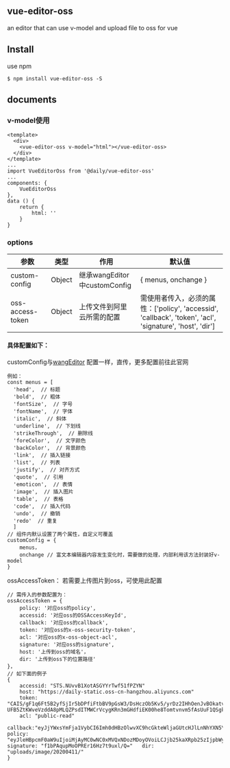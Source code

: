 ## vue-editor-oss
an editor that can use v-model and upload file to oss for  vue
## Install
use npm
```
$ npm install vue-editor-oss -S
```

## documents
### v-model使用
```
<template>
  <div>
    <vue-editor-oss v-model="html"></vue-editor-oss>
  </div>
</template>
...
import VueEditorOss from '@daily/vue-editor-oss'
...
components: {
    VueEditorOss
},
data () {
    return {
        html: ''
    }
}
```

### options

参数 | 类型 | 作用 | 默认值
---|---|---|---
custom-config | Object |继承wangEditor中customConfig | { menus, onchange } 
oss-access-token |Object |上传文件到阿里云所需的配置 | 需使用者传入，必须的属性：['policy', 'accessid', 'callback', 'token', 'acl', 'signature', 'host', 'dir']

#### 具体配置如下：
customConfig与[wangEditor](https://www.kancloud.cn/wangfupeng/wangeditor3/332599) 配置一样，直传，更多配置前往此官网
```
例如：
const menus = [
  'head',  // 标题
  'bold',  // 粗体
  'fontSize',  // 字号
  'fontName',  // 字体
  'italic',  // 斜体
  'underline',  // 下划线
  'strikeThrough',  // 删除线
  'foreColor',  // 文字颜色
  'backColor',  // 背景颜色
  'link',  // 插入链接
  'list',  // 列表
  'justify',  // 对齐方式
  'quote',  // 引用
  'emoticon',  // 表情
  'image',  // 插入图片
  'table',  // 表格
  'code',  // 插入代码
  'undo',  // 撤销
  'redo'  // 重复
  ]
// 组件内默认设置了两个属性，自定义可覆盖
customConfig = {
    menus，
    onchange // 富文本编辑器内容发生变化时，需要做的处理，内部利用该方法封装好v-model
}
```
ossAccessToken： 若需要上传图片到oss，可使用此配置
```
// 需传入的参数配置为：
ossAccessToken = {
    policy: '对应oss的policy',
    accessid: '对应oss的OSSAccessKeyId',
    callback: '对应oss的callback',
    token: '对应oss的x-oss-security-token',
    acl: '对应oss的x-oss-object-acl',
    signature: '对应oss的signature',
    host: '上传到oss的域名'，
    dir: '上传到oss下的位置路径'
}，
// 如下面的例子
{
	accessid: "STS.NUvvB1XotASGYYrTwf51fPZYN"
	host: "https://daily-static.oss-cn-hangzhou.aliyuncs.com"
	token: "CAIS/gF1q6Ft5B2yfSjIr5bDPfiFtbBV9pGsW3/DsHczOb5Kv5/yrDz2IHhOenJvBOkatvU0nmtY6/YYlqJ4T55IQ1Dza8J148y5dNF2ncyT1fau5Jko1beHewHKeTOZsebWZ+LmNqC/Ht6md1HDkAJq3LL+bk/Mdle5MJqP+/	UFB5ZtKWveVzddA8pMLQZPsdITMWCrVcygKRn3mGHdfiEK00he8Tomtvnvm5fAsUuF1QSgkLQvyt6vcsT+Xa5FJ4xiVtq55utye5fa3TRYgxowr/8s0vcbpG6b5oDGWQIBvkXcKZbF89ZvIRJhYq8zF7FereTxkvt8q/xMeX5JcdKuVxqAAQdGYsSJZuHia+SU29kh7uiZii6aze/Z3lfMju0bEymExlSv8UOI+EXsI5R1fFr8QdOjxjD44VHwnJH5Gc0DBXYRMNBTlcGpTLMJWejV+ukVyVHoz/RDjIfnbfjy11nEtw5cUJsRTYdF+74wGQ6trV+yfb2ANuq6+QnODsTAj1wQ"
	acl: "public-read"
	callback:"eyJjYWxsYmFja1VybCI6Imh0dHBzOlwvXC9hcGkteWljaGUtcHJlLnNhYXN5Yy5jb21cL3lpY2hlXC9vc3NcL2NhbGxiYWNrIiwiY2FsbGJhY2tCb2R5IjoiZmlsZW5hbWU9JHtvYmplY3R9JnNpemU9JHtzaXplfSZtaW1lVHlwZT0ke21pbWVUeXBlfSZoZWlnaHQ9JHtpbWFnZUluZm8uaGVpZ2h0fSZ3aWR0aD0ke2ltYWdlSW5mby53aWR0aH0iLCJjYWxsYmFja0JvZHlUeXBlIjoiYXBwbGljYXRpb25cL3gtd3d3LWZvcm0tdXJsZW5jb2RlZCJ9" 	policy: "eyJleHBpcmF0aW9uIjoiMjAyMC0wNC0xMVQxNDozMDoyOVoiLCJjb25kaXRpb25zIjpbWyJjb250ZW50LWxlbmd0aC1yYW5nZSIsMCwxMDQ4NTc2MDAwXSxbInN0YXJ0cy13aXRoIiwiJGtleSIsInlpY2hlXC91cGxvYWRzXC9pbWFnZVwvMjAyMDA0MTFcLyJdXX0=" 	signature: "f1bPAqupMoOPREr16Hz7t9uxl/Q=" 	dir: "uploads/image/20200411/"
}
```
